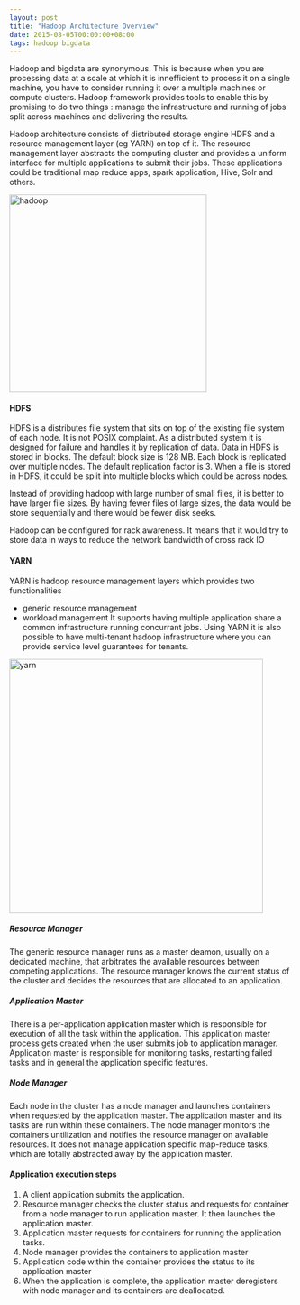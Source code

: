 ```yaml
---
layout: post
title: "Hadoop Architecture Overview"
date: 2015-08-05T00:00:00+08:00
tags: hadoop bigdata
---
```

Hadoop and bigdata are synonymous. This is because when you are processing data at a scale at which it is innefficient to process it on a single machine, you have to consider running it over a multiple machines or compute clusters. Hadoop framework provides tools to enable this by promising to do two things : manage the infrastructure and running of jobs split across machines and delivering the results. 

Hadoop architecture consists of distributed storage engine HDFS and a resource management layer (eg YARN) on top of it. The resource management layer abstracts the computing cluster and provides a uniform interface for multiple applications to submit their jobs. These applications could be traditional map reduce apps, spark application, Hive, Solr and others. 

<img src="{{ site.url }}/assets/hadoop_arch.png" alt="hadoop" style="width: 350px;"/>

#### HDFS
HDFS is a distributes file system that sits on top of the existing file system of each node. It is not POSIX complaint. As a distributed system it is designed for failure and handles it by replication of data. Data in HDFS is stored in blocks. The default block size is 128 MB. Each block is replicated over multiple nodes. The default replication factor is 3. When a file is stored in HDFS, it could be split into multiple blocks which could be across nodes. 

Instead of providing hadoop with large number of small files, it is better to have larger file sizes. By having fewer files of large sizes, the data would be store sequentially and there would be fewer disk seeks. 

Hadoop can be configured for rack awareness. It means that it would try to store data in ways to reduce the network bandwidth of cross rack IO

#### YARN
YARN is hadoop resource management layers which provides two functionalities
- generic resource management
- workload management
It supports having multiple application share a common infrastructure running concurrant jobs. Using YARN it is also possible to have multi-tenant hadoop infrastructure where you can provide service level guarantees for tenants. 


<img src="{{ site.url }}/assets/yarn_arch.png" alt="yarn" style="width: 450px;"/>

##### Resource Manager
The generic resource manager runs as a master deamon, usually on a dedicated machine, that  arbitrates the available resources between competing applications. The resource manager knows the current status of the cluster and decides the resources that are allocated to an application. 

##### Application Master
There is a per-application application master which is responsible for execution of all the task within the application. This application master process gets created when the user submits job to application manager. Application master is responsible for monitoring tasks, restarting failed tasks and in general the application specific features. 

##### Node Manager
Each node in the cluster has a node manager and launches containers when requested by the application master. The application master and its tasks are run within these containers. The node manager monitors the containers untilization and notifies the resource manager on available resources. It does not manage application specific map-reduce tasks, which are totally abstracted away by the application master.

#### Application execution steps

1. A client application submits the application.
2. Resource manager checks the cluster status and requests for container from a node manager to run application master. It then launches the application master.
3. Application master requests for containers for running the application tasks. 
4. Node manager provides the containers to application master
5. Application code within the container provides the status to its application master
6. When the application is complete, the application master deregisters with node manager and its containers are deallocated. 

























